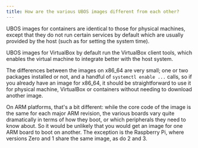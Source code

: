 ```yaml
---
title: How are the various UBOS images different from each other?
---
```


UBOS images for containers are identical to those for physical machines, except that
they do not run certain services by default which are usually provided by the
host (such as for setting the system time).

UBOS images for VirtualBox by default run the VirtualBox client tools, which enables
the virtual machine to integrate better with the host system.

The differences between the images on x86_64 are very small; one or two packages installed
or not, and a handful of ``systemctl enable ...`` calls, so if you already have an image
for x86_64, it should be straightforward to use it for physical machine, VirtualBox
or containers without needing to download another image.

On ARM platforms, that's a bit different: while the core code of the image is the same
for each major ARM revision, the various boards vary quite dramatically in terms of how
they boot, or which peripherals they need to know about. So it would be unlikely that you
would get an image for one ARM board to boot on another. The exception is the Raspberry Pi,
where versions Zero and 1 share the same image, as do 2 and 3.

